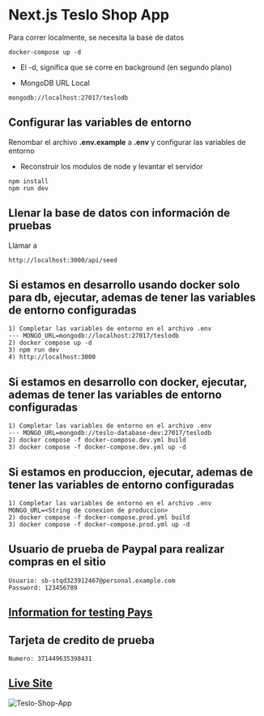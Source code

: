 # Next.js Teslo Shop App

Para correr localmente, se necesita la base de datos

```
docker-compose up -d
```

- El -d, significa que se corre en background (en segundo plano)

* MongoDB URL Local

```
mongodb://localhost:27017/teslodb
```

## Configurar las variables de entorno

Renombar el archivo **.env.example** a **.env** y configurar las variables de entorno

- Reconstruir los modulos de node y levantar el servidor

```
npm install
npm run dev
```

## Llenar la base de datos con información de pruebas

Llamar a

```
http://localhost:3000/api/seed
```

## Si estamos en desarrollo usando docker solo para db, ejecutar, ademas de tener las variables de entorno configuradas

```
1) Completar las variables de entorno en el archivo .env
--- MONGO_URL=mongodb://localhost:27017/teslodb
2) docker compose up -d
3) npm run dev
4) http://localhost:3000
```

## Si estamos en desarrollo con docker, ejecutar, ademas de tener las variables de entorno configuradas

```
1) Completar las variables de entorno en el archivo .env
--- MONGO_URL=mongodb://teslo-database-dev:27017/teslodb
2) docker compose -f docker-compose.dev.yml build
3) docker compose -f docker-compose.dev.yml up -d
```

## Si estamos en produccion, ejecutar, ademas de tener las variables de entorno configuradas

```
1) Completar las variables de entorno en el archivo .env
MONGO_URL=<String de conexion de produccion>
2) docker compose -f docker-compose.prod.yml build
3) docker compose -f docker-compose.prod.yml up -d
```

## Usuario de prueba de Paypal para realizar compras en el sitio

```
Usuario: sb-stqd323912467@personal.example.com
Password: 123456789
```

## [Information for testing Pays](https://developer.paypal.com/tools/sandbox/card-testing/)

## Tarjeta de credito de prueba

```
Numero: 371449635398431
```

## [Live Site](https://shop.pablorodriguez.com.ar/)

![Teslo-Shop-App](https://res.cloudinary.com/drcq2kx3u/image/upload/v1675482851/GitHub/NextJs-Teslo/next-js-teslo.png)
